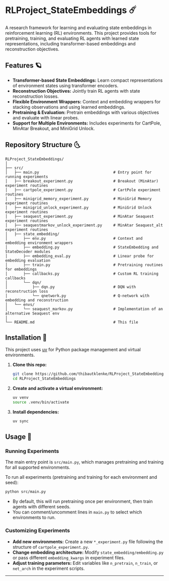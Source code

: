 # RLProject_StateEmbeddings ☄️

A research framework for learning and evaluating state embeddings in reinforcement learning (RL) environments. This project provides tools for pretraining, training, and evaluating RL agents with learned state representations, including transformer-based embeddings and reconstruction objectives.

## Features 🪐

- **Transformer-based State Embeddings:** Learn compact representations of environment states using transformer encoders.
- **Reconstruction Objectives:** Jointly train RL agents with state reconstruction losses.
- **Flexible Environment Wrappers:** Context and embedding wrappers for stacking observations and using learned embeddings.
- **Pretraining & Evaluation:** Pretrain embeddings with various objectives and evaluate with linear probes.
- **Support for Multiple Environments:** Includes experiments for CartPole, MinAtar Breakout, and MiniGrid Unlock.

## Repository Structure 🌜

```
RLProject_StateEmbeddings/ 
│
├── src/
│   ├── main.py                                 # Entry point for running experiments
│   ├── breakout_experiment.py                  # Breakout (MinAtar) experiment routines
│   ├── cartpole_experiment.py                  # CartPole experiment routines
│   ├── minigrid_memory_experiment.py           # MiniGrid Memory experiment routines
│   ├── minigrid_unlock_experiment.py           # MiniGrid Unlock experiment routines
│   ├── seaquest_experiment.py                  # MinAtar Seaquest experiment routines
│   ├── seaquestmarkov_unlock_experiment.py     # MinAtar Seaquest_alt experiment routines
│   ├── state_embedding/
│       ├── env.py                              # Context and embedding environment wrappers
│       ├── embedding.py                        # StateEmbedding and StateDecoder modules
│       ├── embedding_eval.py                   # Linear probe for embedding evaluation
│       ├── train.py                            # Pretraining routines for embeddings
│       ├── callbacks.py                        # Custom RL training callbacks
│       └── dqn/
│           ├── dqn.py                          # DQN with reconstruction loss
│           └── qnetwork.py                     # Q-network with embedding and reconstruction
│   └── envs/
│       └── seaquest_markov.py                  # Implementation of an alternative Seaquest env
│
└── README.md                                   # This file
```

## Installation 🌌

This project uses [uv](https://github.com/astral-sh/uv) for Python package management and virtual environments.

1. **Clone this repo:**
    ```bash
    git clone https://github.com/thibautklenke/RLProject_StateEmbeddings
    cd RLProject_StateEmbeddings
    ```

2. **Create and activate a virtual environment:**
    ```bash
    uv venv
    source .venv/bin/activate
    ```

3. **Install dependencies:**
    ```bash
    uv sync
    ```

## Usage 🥢

### Running Experiments

The main entry point is `src/main.py`, which manages pretraining and training for all supported environments.

To run all experiments (pretraining and training for each environment and seed):

```bash
python src/main.py
```

- By default, this will run pretraining once per environment, then train agents with different seeds.
- You can comment/uncomment lines in `main.py` to select which environments to run.

### Customizing Experiments 

- **Add new environments:** Create a new `*_experiment.py` file following the structure of `cartpole_experiment.py`.
- **Change embedding architecture:** Modify `state_embedding/embedding.py` or pass different `embedding_kwargs` in experiment files.
- **Adjust training parameters:** Edit variables like `n_pretrain`, `n_train`, or `net_arch` in the experiment scripts.


---